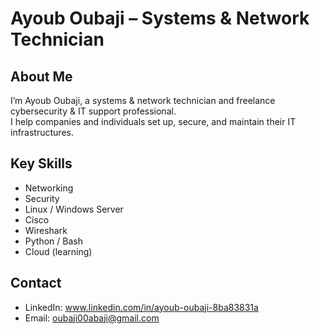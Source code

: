 # Ayoub Oubaji – Systems & Network Technician

## About Me
I’m Ayoub Oubaji, a systems & network technician and freelance cybersecurity & IT support professional.  
I help companies and individuals set up, secure, and maintain their IT infrastructures.

## Key Skills
- Networking
- Security
- Linux / Windows Server
- Cisco
- Wireshark
- Python / Bash
- Cloud (learning)

## Contact
- LinkedIn: www.linkedin.com/in/ayoub-oubaji-8ba83831a
- Email: oubaji00abaji@gmail.com
